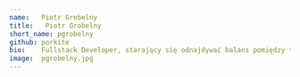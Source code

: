 ```yaml
---
name:   Piotr Grobelny
title:   Piotr Grobelny
short_name: pgrobelny
github: porkite
bio:    Fullstack Developer, starający się odnajdywać balans pomiędzy tym co piękne a tym co działa. Uwielbia poznawać i używać nowe narzędzia, które dobrze rozwiązują konkretne problemy, a nie tworzą nowe. Wielki fan gier video i horrorów.
image:  pgrobelny.jpg
---
```

